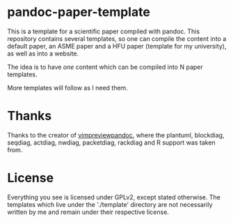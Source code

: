 # pandoc-paper-template

This is a template for a scientific paper compiled with pandoc. This
repository contains several templates, so one can compile the content into a
default paper, an ASME paper and a HFU paper (template for my university), as
well as into a website.

The idea is to have _one_ content which can be compiled into N paper
templates.

More templates will follow as I need them.

# Thanks

Thanks to the creator of
[vimpreviewpandoc](https://github.com/tex/vimpreviewpandoc), where the plantuml,
blockdiag, seqdiag, actdiag, nwdiag, packetdiag, rackdiag and R support was
taken from.

# License

Everything you see is licensed under GPLv2, except stated otherwise. The
templates which live under the './template' directory are not necessarily
written by me and remain under their respective license.

